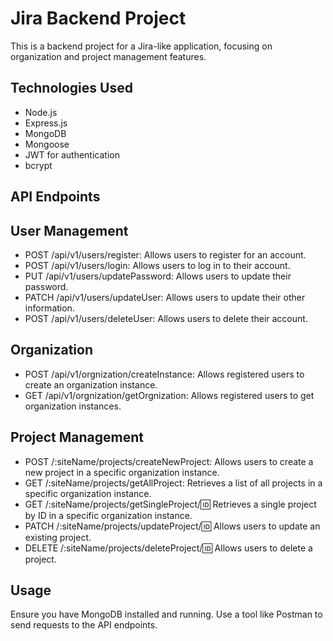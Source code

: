 # Jira Backend Project

This is a backend project for a Jira-like application, focusing on organization and project management features.

## Technologies Used

- Node.js
- Express.js
- MongoDB
- Mongoose
- JWT for authentication
- bcrypt

## API Endpoints

## User Management
- POST /api/v1/users/register: Allows users to register for an account.
- POST /api/v1/users/login: Allows users to log in to their account.
- PUT /api/v1/users/updatePassword: Allows users to update their password.
- PATCH /api/v1/users/updateUser: Allows users to update their other information.
- POST /api/v1/users/deleteUser: Allows users to delete their account.

## Organization
- POST /api/v1/orgnization/createInstance: Allows registered users to create an organization instance.
- GET /api/v1/orgnization/getOrgnization: Allows registered users to get organization instances.

## Project Management
- POST /:siteName/projects/createNewProject: Allows users to create a new project in a specific organization instance.
- GET /:siteName/projects/getAllProject: Retrieves a list of all projects in a specific organization instance.
- GET /:siteName/projects/getSingleProject/:id: Retrieves a single project by ID in a specific organization instance.
- PATCH /:siteName/projects/updateProject/:id: Allows users to update an existing project.
- DELETE /:siteName/projects/deleteProject/:id: Allows users to delete a project.

## Usage
Ensure you have MongoDB installed and running.
Use a tool like Postman to send requests to the API endpoints.


